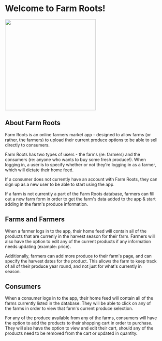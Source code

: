# Welcome to Farm Roots! 

<img height="300" src="https://www.massaudubon.org/var/ezdemo_site/storage/images/site_ma/get-outdoors/wildlife-sanctuaries/drumlin-farm/11401-262-eng-US/drumlin-farm-wildlife-sanctuary.jpg"></img>

## About Farm Roots

Farm Roots is an online farmers market app - designed to allow farms (or rather, the farmers) to upload their current produce options to be able to sell directly to consumers.

Farm Roots has two types of users - the farms (re: farmers) and the consumers (re: anyone who wants to buy some fresh produce!). When logging in, a user is to specify whether or not they're logging in as a farmer, which will dictate their home feed.

If a consumer does not currently have an account with Farm Roots, they can sign up as a new user to be able to start using the app.

If a farm is not currently a part of the Farm Roots database, farmers can fill out a new farm form in order to get the farm's data added to the app & start adding in the farm's produce information.

## Farms and Farmers

When a farmer logs in to the app, their home feed will contain all of the products that are currenly in the harvest season for their farm. Farmers will also have the option to edit any of the current products if any information needs updating (example: price).

Additionally, farmers can add more produce to their farm's page, and can specify the harvest dates for the product. This allows the farm to keep track of all of their produce year round, and not just for what's currently in season.

## Consumers

When a consumer logs in to the app, their home feed will contain all of the farms currently listed in the database. They will be able to click on any of the farms in order to view that farm's current produce selection.

For any of the produce available from any of the farms, consumers will have the option to add the products to their shopping cart in order to purchase. They will also have the option to view and edit their cart, should any of the products need to be removed from the cart or updated in quantity.

